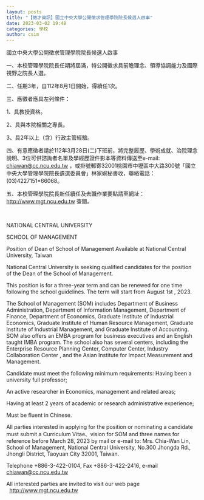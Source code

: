 ```yaml
---
layout: posts
title: "【徵才資訊】國立中央大學公開徵求管理學院院長候選人啟事"
date: 2023-03-02 19:48
categories: 學校
author: csim
---
```


國立中央大學公開徵求管理學院院長候選人啟事

一、本校管理學院院長任期將屆滿，特公開徵求具前瞻理念、領導協調能力及國際視野之院長人選。

二、任期3年，自112年8月1日開始，得續任1次。

三、應徵者應具左列條件：

1、具教授資格。

2、具與本院相關之專長。

3、具2年以上（含）行政主管經驗。

四、有意應徵者請於112年3月28日(二)下班前，將完整履歷、學術成就、治院理念說明、3位可供諮詢者名單及學經歷證件影本等資料傳送至e-mail: chiawan@cc.ncu.edu.tw ，或掛號郵寄32001桃園市中壢區中大路300號「國立中央大學管理學院院長遴選委員會」林家婉秘書收，聯絡電話：(03)4227151*66068。

五、本校管理學院院長新任續任及去職作業要點請至網址：http://www.mgt.ncu.edu.tw 查閱。

 

NATIONAL CENTRAL UNIVERSITY

SCHOOL OF MANAGEMENT

Position of Dean of School of Management Available at National Central University, Taiwan

National Central University is seeking qualified candidates for the position of the Dean of the School of Management.

This position is for a three-year term and can be renewed for one time following the school guidelines. The term will start from August 1st , 2023.

The School of Management (SOM) includes Department of Business Administration, Department of Information Management, Department of Finance, Department of Economics, Graduate Institute of Industrial Economics, Graduate Institute of Human Resource Management, Graduate Institute of Industrial Management, and Graduate Institute of Accounting. SOM also offers an EMBA program for business executives and an English taught IMBA program. The school also has several centers, including the Enterprise Resource Planning Center, Computer Center, Industry Collaboration Center , and the Asian Institute for Impact Measurement and Management.

Candidate must meet the following minimum requirements: Having been a university full professor;

An active researcher in Economics, management and related areas;

Having at least 2 years of academic or research administrative experience;

Must be fluent in Chinese.



All parties interested in applying for the position or nominating a candidate must submit a Curriculum Vitae、vision for SOM and three names for reference before March 28, 2023 by mail or e-mail to: Mrs. Chia-Wan Lin, School of Management, National Central University, No.300 Jhongda Rd., Jhongli District, Taoyuan City 32001, Taiwan.

Telephone +886-3-422-0104, Fax +886-3-422-2416, e-mail chiawan@cc.ncu.edu.tw

All interested parties are invited to visit our web page   http://www.mgt.ncu.edu.tw

 
